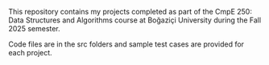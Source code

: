 This repository contains my projects completed as part of the CmpE 250: Data Structures and Algorithms course at Boğaziçi University during the Fall 2025 semester. 

Code files are in the src folders and sample test cases are provided for each project.
